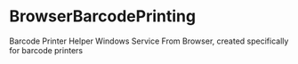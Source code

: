 # BrowserBarcodePrinting
Barcode Printer Helper Windows Service From Browser, created specifically for barcode printers
